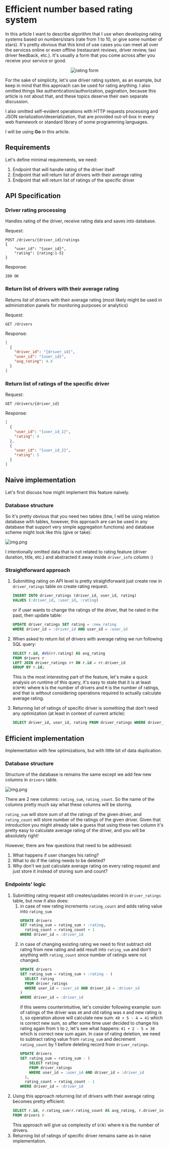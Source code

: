 # Efficient number based rating system

In this article I want to describe algorithm that I use when developing rating systems based on numbers/stars (rate from 1 to 10, or give some number of stars). It's pretty obvious that this kind of use cases you can meet all over the services online or even offline (restaurant reviews, driver review, taxi driver feedback, etc.). It's usually a form that you come across after you receive your service or good. 

<p align="center">
 <img src="media/img.png" alt="rating form" />
</p>

For the sake of simplicity, let's use driver rating system, as an example, but keep in mind that this approach can be used for rating anything. I also omitted things like authentication/authorization, pagination, because this article is not about that, and these topics deserve their own separate discussion.

I also omitted self-evident operations with HTTP requests processing and JSON serialization/deserialization, that are provided out-of-box in every web framework or standard library of some programming languages. 

I will be using **Go** in this article.

## Requirements

Let's define minimal requirements, we need: 

1. Endpoint that will handle rating of the driver itself 
2. Endpoint that will return list of drivers with their average rating
3. Endpoint that will return list of ratings of the specific driver 

## API Specification

### Driver rating processing
Handles rating of the driver, receive rating data and saves into database.

Request: 
```
POST /drivers/{driver_id}/ratings
{
    "user_id": "{user_id}",
    "rating": {rating:1-5}
}
```

Response: 
```
200 OK
```

### Return list of drivers with their average rating
Returns list of drivers with their average rating (most likely might be used in administration panels for monitoring purposes or analytics)

Request:
```
GET /drivers
```

Response:
```json
[
  {
    "driver_id": "{driver_id}",
    "user_id": "{user_id}",
    "avg_rating": 4.4
  }
]
```

### Return list of ratings of the specific driver
Request:
```
GET /drivers/{driver_id}
```

Response:
```json
[
  {
    "user_id": "{user_id_1}",
    "rating": 4
  },
  {
    "user_id": "{user_id_2}",
    "rating": 5
  }
]
```

## Naive implementation

Let's first discuss how might implement this feature naively. 

### Database structure

So it's pretty obvious that you need two tables (btw, I will be using relation database with tables, however, this approach are can be used in any database that support very simple aggregation functions) and database scheme might look like this (give or take): 

![img.png](media/db_scheme_naive.svg)

I intentionally omitted data that is not related to rating feature (driver duration, title, etc.) and abstracted it away inside `driver_info` column :)

### Straightforward approach

1. Submitting rating on API level is pretty straightforward just create row in `driver_ratings` table on create rating request. 

    ```sql
    INSERT INTO driver_ratings (driver_id, user_id, rating) 
    VALUES (:driver_id, :user_id, :rating)
    ```
   or if user wants to change the ratings of the driver, that he rated in the past, then update table: 
   ```sql
   UPDATE driver_ratings SET rating = :new_rating 
   WHERE driver_id = :driver_id AND user_id = :user_id
   ```

2. When asked to return list of drivers with average rating we run following SQL query: 

    ```sql
    SELECT r.id, AVG(rr.rating) AS avg_rating 
    FROM drivers r 
    LEFT JOIN driver_ratings rr ON r.id = rr.driver_id
    GROUP BY r.id;
    ```

    This is the most interesting part of the feature, let's make a quick analysis on runtime of this query, it's easy to state that it is at least `O(N*M)` where `N` is the number of drivers and `M` is the number of ratings, and that is without considering operations required to actually calculate average rating.

3. Returning list of ratings of specific driver is something that don't need any optimization (at least in context of current article):

    ```sql
    SELECT driver_id, user_id, rating FROM driver_ratings WHERE driver_id = :driver_id;
    ```

## Efficient implementation

Implementation with few optimizations, but with little bit of data duplication. 

### Database structure

Structure of the database is remains the same except we add few new columns in `drivers` table. 

![img.png](media/db_scheme_efficient.svg)

There are 2 new columns: `rating_sum`, `rating_count`. So the name of the columns pretty much say what these columns will be storing. 

`rating_sum` will store sum of all the ratings of the given driver, and `rating_count` will store number of the ratings of the given driver. Given that introduction you might already take a guess that using these two column it's pretty easy to calculate average rating of the driver, and you will be absolutely right! 

However, there are few questions that need to be addressed: 
1. What happens if user changes his rating? 
2. What to do if the rating needs to be deleted?
3. Why don't we just calculate average rating on every rating request and just store it instead of storing sum and count?

### Endpoints' logic

1. Submitting rating request still creates/updates record in `driver_ratings` table, but now it also does: 
   1. in case of new rating increments `rating_count` and adds rating value into `rating_sum` 
      ```sql
      UPDATE drivers 
      SET rating_sum = rating_sum + :rating, 
        rating_count = rating_count + 1 
      WHERE driver_id = :driver_id
      ```
   2. in case of changing existing rating we need to first subtract old rating from new rating and add result into `rating_sum` and don't anything with `rating_count` since number of ratings were not changed. 
      ```sql
      UPDATE drivers 
      SET rating_sum = rating_sum + :rating - (
        SELECT rating 
        FROM driver_ratings 
        WHERE user_id = :user_id AND driver_id = :driver_id
      )
      WHERE driver_id = :driver_id
      ```
      if this seems counterintuitive, let's consider following example: sum of ratings of the driver was `40` and old rating was `4` and new rating is `5`, so operation above will calculate new sum: `40 + 5 - 4 = 41` which is correct new sum, so after some time user decided to change his rating again from `5` to `2`, let's see what happens: `41 + 2 - 5 = 38` which is correct new sum again. In case of rating deletion, we need to subtract rating value from `rating_sum` and decrement `rating_count` by 1 before deleting record from `driver_ratings`. 
      ```sql
      UPDATE drivers 
      SET rating_sum = rating_sum - (
          SELECT rating 
          FROM driver_ratings 
          WHERE user_id = :user_id AND driver_id = :driver_id
        ),
        rating_count = rating_count - 1
      WHERE driver_id = :driver_id
      ```
2. Using this approach returning list of drivers with their average rating becomes pretty efficient: 
   ```sql
   SELECT r.id, r.rating_sum/r.rating_count AS avg_rating, r.driver_info 
   FROM drivers r
   ```
   This approach will give us complexity of `O(N)` where `N` is the number of drivers. 
3. Returning list of ratings of specific driver remains same as in naive implementation. 
